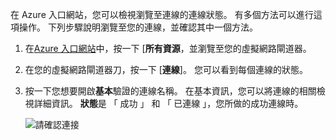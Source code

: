 在 Azure 入口網站，您可以檢視瀏覽至連線的連線狀態。 有多個方法可以進行這項操作。 下列步驟說明瀏覽至您的連線，並確認其中一個方法。

1. 在[Azure 入口網站](http://portal.azure.com)中，按一下 [**所有資源**，並瀏覽至您的虛擬網路閘道器。
2. 在您的虛擬網路閘道器刀，按一下 [**連線**]。 您可以看到每個連線的狀態。
3. 按一下您想要開啟**基本**驗證的連線名稱。 在基本資訊，您可以將連線的相關檢視詳細資訊。 **狀態**是 「 成功 」 和 「 已連線 」，您所做的成功連線時。

    ![請確認連接](./media/vpn-gateway-verify-connection-portal-rm-include/connectionsucceeded.png)